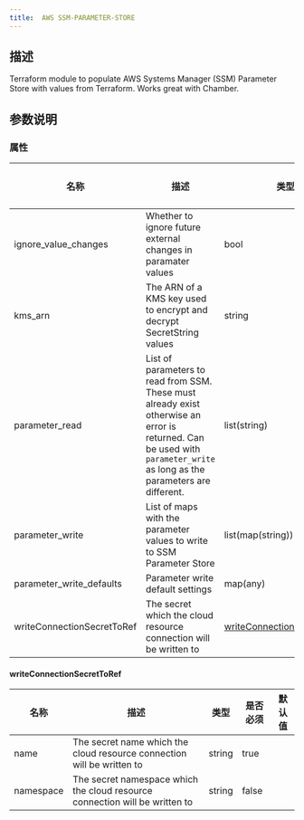 ```yaml
---
title:  AWS SSM-PARAMETER-STORE
---
```


## 描述

Terraform module to populate AWS Systems Manager (SSM) Parameter Store with values from Terraform. Works great with Chamber.

## 参数说明


### 属性

 名称 | 描述 | 类型 | 是否必须 | 默认值 
 ------------ | ------------- | ------------- | ------------- | ------------- 
 ignore_value_changes | Whether to ignore future external changes in paramater values | bool | false |  
 kms_arn | The ARN of a KMS key used to encrypt and decrypt SecretString values | string | false |  
 parameter_read | List of parameters to read from SSM. These must already exist otherwise an error is returned. Can be used with `parameter_write` as long as the parameters are different. | list(string) | false |  
 parameter_write | List of maps with the parameter values to write to SSM Parameter Store | list(map(string)) | false |  
 parameter_write_defaults | Parameter write default settings | map(any) | false |  
 writeConnectionSecretToRef | The secret which the cloud resource connection will be written to | [writeConnectionSecretToRef](#writeConnectionSecretToRef) | false |  


#### writeConnectionSecretToRef

 名称 | 描述 | 类型 | 是否必须 | 默认值 
 ------------ | ------------- | ------------- | ------------- | ------------- 
 name | The secret name which the cloud resource connection will be written to | string | true |  
 namespace | The secret namespace which the cloud resource connection will be written to | string | false |  
